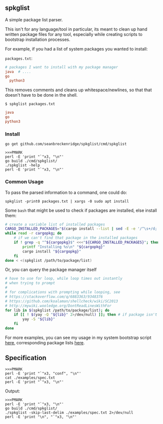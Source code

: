 ## spkglist

A simple package list parser.

This isn't for any language/tool in particular, its meant to clean up hand written package files for any tool, especially while creating scripts to bootstrap installation processes.

For example, if you had a list of system packages you wanted to install:

`packages.txt`:

```conf
# packages I want to install with my package manager
java  # ....
go
  python3
```

This removes comments and cleans up whitespace/newlines, so that that doesn't have to be done in the shell.

`$ spkglist packages.txt`

```conf
java
go
python3
```

### Install

```
go get github.com/seanbreckenridge/spkglist/cmd/spkglist
```

```
>>>PMARK
perl -E 'print "`"x3, "\n"'
go build ./cmd/spkglist/
./spkglist -help
perl -E 'print "`"x3, "\n"'
```

### Common Usage

To pass the parsed information to a command, one could do:

```
spkglist -print0 packages.txt | xargs -0 sudo apt install
```

Some `bash` that might be used to check if packages are installed, else install them:

```bash
# create a variable list of installed packages
CARGO_INSTALLED_PACKAGES="$(cargo install --list | sed -E -e '/^\s+/d; s|\s.*||')"
while read -r cargopkg; do
	# if we can't find that package in the installed packages
	if ! grep -q "^${cargopkg}$" <<<"${CARGO_INSTALLED_PACKAGES}"; then
		printf "Installing %s\n" "${cargopkg}"
		cargo install "${cargopkg}"
	fi
done < <(spkglist /path/to/package/list)
```

Or, you can query the package manager itself

```bash
# have to use for loop, while loop times out instantly
# when trying to prompt
#
# for complications with prompting while looping, see
# https://stackoverflow.com/q/6883363/9348376
# https://github.com/koalaman/shellcheck/wiki/SC2013
# http://mywiki.wooledge.org/DontReadLinesWithFor
for lib in $(spkglist /path/to/package/list); do
	if [[ ! $(yay -Q "${lib}" 2>/dev/null) ]]; then # if package isn't installed
		yay -S "${lib}"
	fi
done
```

For more examples, you can see my usage in my system bootstrap script [here](https://github.com/seanbreckenridge/dotfiles/blob/7c570944b244986d2837ffa935ff8efd7e7f4543/.config/yadm/computer_bootstrap#L37-L103), corresponding package lists [here](https://github.com/seanbreckenridge/dotfiles/tree/baf92d5fed00b87167b509f22d439c5e2075f63b/.config/yadm/package_lists).

## Specification

```
>>>PMARK
perl -E 'print "`"x3, "conf", "\n"'
cat ./examples/spec.txt
perl -E 'print "`"x3, "\n"'
```

Output:

```
>>>PMARK
perl -E 'print "`"x3, "\n"'
go build ./cmd/spkglist/
./spkglist -skip-last-delim ./examples/spec.txt 2>/dev/null
perl -E 'print "\n", "`"x3, "\n"'
```
